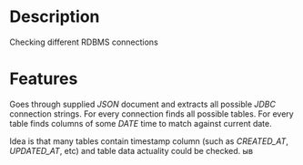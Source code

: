 # Description

Checking different RDBMS connections

# Features

 Goes through supplied _JSON_ document and extracts all possible _JDBC_ connection strings. For every connection finds
 all possible tables. For every table finds columns of some _DATE_ time to match against current date.
 
 Idea is that many tables contain timestamp column (such as _CREATED_AT_, _UPDATED_AT_, etc) and table data actuality
 could be checked. ыв